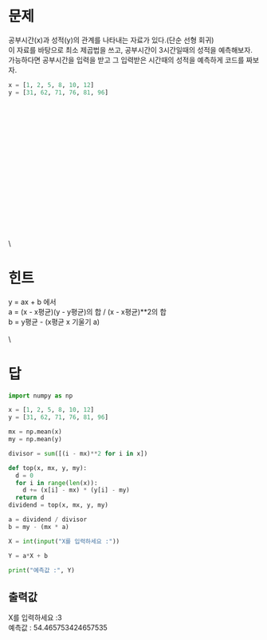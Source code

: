 # 문제
공부시간(x)과 성적(y)의 관계를 나타내는 자료가 있다.(단순 선형 회귀)\
이 자료를 바탕으로 최소 제곱법을 쓰고, 공부시간이 3시간일때의 성적을 예측해보자.\
가능하다면 공부시간을 입력을 받고 그 입력받은 시간때의 성적을 예측하게 코드를 짜보자.
```python
x = [1, 2, 5, 8, 10, 12]
y = [31, 62, 71, 76, 81, 96]
```
\
\
\
\
\
\
\
\
\
\
\
\
\
\
\
\
\
# 힌트
y = ax + b 에서\
a = (x - x평균)(y - y평균)의 합 / (x - x평균)**2의 합\
b = y평균 - (x평균 x 기울기 a)
\
\
\
# 답
```python
import numpy as np

x = [1, 2, 5, 8, 10, 12]
y = [31, 62, 71, 76, 81, 96]

mx = np.mean(x)
my = np.mean(y)

divisor = sum([(i - mx)**2 for i in x])

def top(x, mx, y, my):
  d = 0
  for i in range(len(x)):
    d += (x[i] - mx) * (y[i] - my)
  return d
dividend = top(x, mx, y, my)

a = dividend / divisor
b = my - (mx * a)

X = int(input("X를 입력하세요 :"))

Y = a*X + b

print("예측값 :", Y)
```
## 출력값
X를 입력하세요 :3\
예측값 : 54.465753424657535
